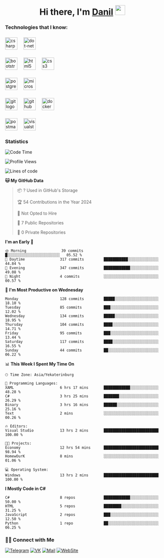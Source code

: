 <h1 align="center">Hi there, I'm <a href="https://vk.com/heindale" target="_blank">Danil</a> 
<img src="https://github.com/blackcater/blackcater/raw/main/images/Hi.gif" height="32"/></h1>

<h3 align="left">Technologies that I know:</h3>

###

<div align="left">
  <img src="https://img.shields.io/badge/C Sharp-239120?logo=csharp&logoColor=white&style=for-the-badge" height="40" alt="csharp logo"  />
  <img width="12" />
  <img src="https://img.shields.io/badge/.NET-512BD4?logo=dotnet&logoColor=white&style=for-the-badge" height="40" alt="dot-net logo"  />
  <img width="12" />
</div>

###

<div align="left">
  <img src="https://img.shields.io/badge/Bootstrap-7952B3?logo=bootstrap&logoColor=white&style=for-the-badge" height="40" alt="bootstrap logo"  />
  <img width="12" />
  <img src="https://img.shields.io/badge/HTML5-E34F26?logo=html5&logoColor=white&style=for-the-badge" height="40" alt="html5 logo"  />
  <img width="12" />
  <img src="https://img.shields.io/badge/CSS3-1572B6?logo=css3&logoColor=white&style=for-the-badge" height="40" alt="css3 logo"  />
</div>

###

<div align="left">
  <img src="https://img.shields.io/badge/PostgreSQL-4169E1?logo=postgresql&logoColor=white&style=for-the-badge" height="40" alt="postgresql logo"  />
  <img width="12" />
  <img src="https://img.shields.io/badge/Microsoft SQL Server-CC2927?logo=microsoftsqlserver&logoColor=white&style=for-the-badge" height="40" alt="microsoftsqlserver logo"  />
</div>

###

<div align="left">
  <img src="https://img.shields.io/badge/Git-F05032?logo=git&logoColor=white&style=for-the-badge" height="40" alt="git logo"  />
  <img width="12" />
  <img src="https://img.shields.io/badge/GitHub-181717?logo=github&logoColor=white&style=for-the-badge" height="40" alt="github logo"  />
  <img width="12" />
  <img src="https://img.shields.io/badge/Docker-2496ED?logo=docker&logoColor=white&style=for-the-badge" height="40" alt="docker logo"  />
</div>

###

<div align="left">
  <img src="https://img.shields.io/badge/Postman-FF6C37?logo=postman&logoColor=black&style=for-the-badge" height="40" alt="postman logo"  />
  <img width="12" />
  <img src="https://img.shields.io/badge/Visual Studio-5C2D91?logo=visualstudio&logoColor=white&style=for-the-badge" height="40" alt="visualstudio logo"  />
</div>

###

<h3 align="left">Statistics</h3>

<!--START_SECTION:waka-->
![Code Time](http://img.shields.io/badge/Code%20Time-104%20hrs%2015%20mins-blue)

![Profile Views](http://img.shields.io/badge/Profile%20Views-6-blue)

![Lines of code](https://img.shields.io/badge/From%20Hello%20World%20I%27ve%20Written-627.0%20thousand%20lines%20of%20code-blue)

**🐱 My GitHub Data** 

> 📦 ? Used in GitHub's Storage 
 > 
> 🏆 54 Contributions in the Year 2024
 > 
> 🚫 Not Opted to Hire
 > 
> 📜 7 Public Repositories 
 > 
> 🔑 0 Private Repositories 
 > 
**I'm an Early 🐤** 

```text
🌞 Morning                39 commits          █░░░░░░░░░░░░░░░░░░░░░░░░   05.52 % 
🌆 Daytime                317 commits         ███████████░░░░░░░░░░░░░░   44.84 % 
🌃 Evening                347 commits         ████████████░░░░░░░░░░░░░   49.08 % 
🌙 Night                  4 commits           ░░░░░░░░░░░░░░░░░░░░░░░░░   00.57 % 
```
📅 **I'm Most Productive on Wednesday** 

```text
Monday                   128 commits         █████░░░░░░░░░░░░░░░░░░░░   18.10 % 
Tuesday                  85 commits          ███░░░░░░░░░░░░░░░░░░░░░░   12.02 % 
Wednesday                134 commits         █████░░░░░░░░░░░░░░░░░░░░   18.95 % 
Thursday                 104 commits         ████░░░░░░░░░░░░░░░░░░░░░   14.71 % 
Friday                   95 commits          ███░░░░░░░░░░░░░░░░░░░░░░   13.44 % 
Saturday                 117 commits         ████░░░░░░░░░░░░░░░░░░░░░   16.55 % 
Sunday                   44 commits          ██░░░░░░░░░░░░░░░░░░░░░░░   06.22 % 
```


📊 **This Week I Spent My Time On** 

```text
🕑︎ Time Zone: Asia/Yekaterinburg

💬 Programming Languages: 
XAML                     6 hrs 17 mins       ████████████░░░░░░░░░░░░░   48.28 % 
C#                       3 hrs 25 mins       ███████░░░░░░░░░░░░░░░░░░   26.29 % 
Binary                   3 hrs 16 mins       ██████░░░░░░░░░░░░░░░░░░░   25.16 % 
Text                     2 mins              ░░░░░░░░░░░░░░░░░░░░░░░░░   00.26 % 

🔥 Editors: 
Visual Studio            13 hrs 2 mins       █████████████████████████   100.00 % 

🐱‍💻 Projects: 
Economy                  12 hrs 54 mins      █████████████████████████   98.94 % 
HomewOurK                8 mins              ░░░░░░░░░░░░░░░░░░░░░░░░░   01.06 % 

💻 Operating System: 
Windows                  13 hrs 2 mins       █████████████████████████   100.00 % 
```

**I Mostly Code in C#** 

```text
C#                       8 repos             ████████████░░░░░░░░░░░░░   50.00 % 
HTML                     5 repos             ████████░░░░░░░░░░░░░░░░░   31.25 % 
JavaScript               2 repos             ███░░░░░░░░░░░░░░░░░░░░░░   12.50 % 
Python                   1 repo              ██░░░░░░░░░░░░░░░░░░░░░░░   06.25 % 
```




<!--END_SECTION:waka-->

<h3> 🤝🏻 Connect with Me </h3>

[![Telegram](https://img.shields.io/badge/Telegram-2CA5E0?style=for-the-badge&logo=telegram&logoColor=white)](https://t.me/heindaledev)
[![VK](https://img.shields.io/badge/вконтакте-%232E87FB.svg?&style=for-the-badge&logo=vk&logoColor=white)](https://vk.com/heindale)
[![Mail](https://img.shields.io/badge/Email-red?&style=for-the-badge&logo=Mail.Ru)](mailto:example@ex.com)
[![WebSite](https://img.shields.io/badge/-website-green?style=for-the-badge)](http://heindale.is-a.dev/)
